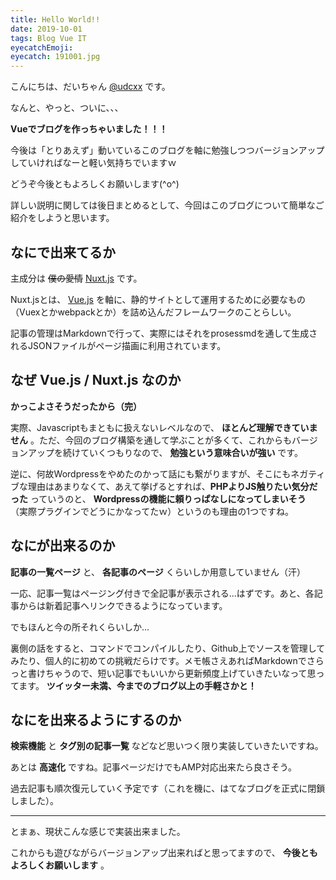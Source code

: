 ```yaml
---
title: Hello World!!
date: 2019-10-01
tags: Blog Vue IT
eyecatchEmoji:
eyecatch: 191001.jpg
---
```


こんにちは、だいちゃん [@udcxx](https://twitter.com/udc_xx) です。

なんと、やっと、ついに、、、

**Vueでブログを作っちゃいました！！！**

今後は「とりあえず」動いているこのブログを軸に勉強しつつバージョンアップしていければなーと軽い気持ちでいますｗ

どうぞ今後ともよろしくお願いします(^o^)

詳しい説明に関しては後日まとめるとして、今回はこのブログについて簡単なご紹介をしようと思います。

## なにで出来てるか

主成分は ~~僕の愛情~~ [Nuxt.js](https://ja.nuxtjs.org/) です。

Nuxt.jsとは、 [Vue.js](https://jp.vuejs.org/index.html) を軸に、静的サイトとして運用するために必要なもの（Vuexとかwebpackとか）を詰め込んだフレームワークのことらしい。

記事の管理はMarkdownで行って、実際にはそれをprosessmdを通して生成されるJSONファイルがページ描画に利用されています。

## なぜ Vue.js / Nuxt.js なのか

**かっこよさそうだったから（完）**

実際、Javascriptもまともに扱えないレベルなので、 **ほとんど理解できていません** 。ただ、今回のブログ構築を通して学ぶことが多くて、これからもバージョンアップを続けていくつもりなので、 **勉強という意味合いが強い** です。

逆に、何故Wordpressをやめたのかって話にも繋がりますが、そこにもネガティブな理由はあまりなくて、あえて挙げるとすれば、**PHPよりJS触りたい気分だった** っていうのと、 **Wordpressの機能に頼りっぱなしになってしまいそう** （実際プラグインでどうにかなってたｗ）というのも理由の1つですね。

## なにが出来るのか

**記事の一覧ページ** と、 **各記事のページ** くらいしか用意していません（汗）

一応、記事一覧はページング付きで全記事が表示される...はずです。あと、各記事からは新着記事へリンクできるようになっています。

でもほんと今の所それくらいしか...

裏側の話をすると、コマンドでコンパイルしたり、Github上でソースを管理してみたり、個人的に初めての挑戦だらけです。メモ帳さえあればMarkdownでさらっと書けちゃうので、短い記事でもいいから更新頻度上げていきたいなって思ってます。 **ツイッター未満、今までのブログ以上の手軽さかと！**

## なにを出来るようにするのか

**検索機能** と **タグ別の記事一覧** などなど思いつく限り実装していきたいですね。

あとは **高速化** ですね。記事ページだけでもAMP対応出来たら良さそう。

過去記事も順次復元していく予定です（これを機に、はてなブログを正式に閉鎖しました）。

---

とまぁ、現状こんな感じで実装出来ました。

これからも遊びながらバージョンアップ出来ればと思ってますので、 **今後ともよろしくお願いします** 。
